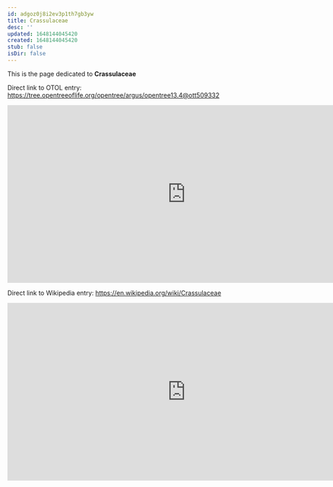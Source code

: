 ```yaml
---
id: adgoz0j8i2ev3p1th7gb3yw
title: Crassulaceae
desc: ''
updated: 1648144045420
created: 1648144045420
stub: false
isDir: false
---
```

This is the page dedicated to **Crassulaceae**


Direct link to OTOL entry: https://tree.opentreeoflife.org/opentree/argus/opentree13.4@ott509332



<html>
    <body>
    <iframe src="https://tree.opentreeoflife.org/opentree/argus/opentree13.4@ott509332"
    width="800" height="400" frameborder="0" allowfullscreen> </iframe>
    </body>
</html>
    


Direct link to Wikipedia entry: https://en.wikipedia.org/wiki/Crassulaceae



<html>
    <body>
    <iframe src="https://en.wikipedia.org/wiki/Crassulaceae"
    width="800" height="400" frameborder="0" allowfullscreen> </iframe>
    </body>
</html>
    
